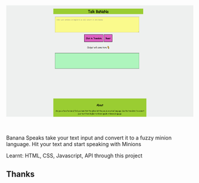<p align="center">
  <a href="https://bananaspeak-pvmallikarjuna.netlify.app/">
    <img src="/banana_speaks.png" height="300px">
  </a>
</p>

&nbsp;

Banana Speaks take your text input and convert it to a fuzzy minion language. Hit your text and start speaking with Minions

Learnt:
HTML, CSS, Javascript, API through this project

## Thanks

